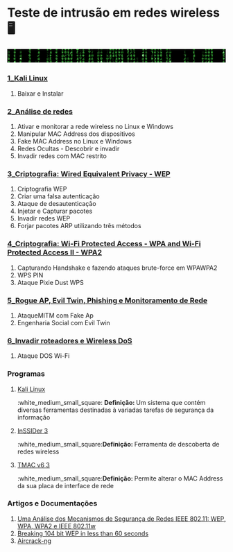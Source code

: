 # Teste de intrusão em redes wireless :desktop_computer:
![Chuva de letras](https://github.com/veiganobruh/Wireless-Network-Intrusion-Test/blob/master/chuva_de_letras.gif)
### <a href = "https://www.kali.org/downloads/" title = "Kali Linux">1_Kali Linux</a> 
<ol>
  <li>Baixar e Instalar </li>
</ol>

### <a href= "https://github.com/veiganobruh/Wireless-Network-Intrusion-Test/tree/master/2_Analise_de_redes" title="Analise de redes">2_Análise de redes</a> 
<ol>
  <li>Ativar e monitorar a rede wireless no Linux e Windows</li>
  <li>Manipular MAC Address dos dispositivos</li>
  <li>Fake MAC Address no Linux e Windows</li>
  <li>Redes Ocultas - Descobrir e invadir</li>
  <li>Invadir redes com MAC restrito</li>
 </ol>

### <a href= "https://github.com/veiganobruh/Wireless-Network-Intrusion-Test/tree/master/3_Criptografia_WEP" title="WEP">3_Criptografia: Wired Equivalent Privacy - WEP</a>
<ol>
  <li>Criptografia WEP</li>
  <li>Criar uma falsa autenticação</li>
  <li>Ataque de desautenticação</li>
  <li>Injetar e Capturar pacotes</li>
  <li>Invadir redes WEP</li>
  <li>Forjar pacotes ARP utilizando três métodos</li>
 </ol>

 ### <a href= "https://github.com/veiganobruh/Wireless-Network-Intrusion-Test/tree/master/4_Autenticacao_WAP_WAP2" title="WAP">4_Criptografia: Wi-Fi Protected Access - WPA and Wi-Fi Protected Access II - WPA2</a>
<ol>
  <li>Capturando Handshake e fazendo ataques brute-force em WPAWPA2</li>
  <li>WPS PIN</li>
  <li>Ataque Pixie Dust WPS</li>
</ol>

### <a href= "https://github.com/veiganobruh/Wireless-Network-Intrusion-Test/tree/master/5_Rogue%20AP%2C%20Evil%20Twin%2C%20Phishing%20e%20Monitoramento%20de%20Rede" title="Twin">5_Rogue AP, Evil Twin, Phishing e Monitoramento de Rede</a>
<ol>
  <li>AtaqueMITM com Fake Ap</li>
  <li>Engenharia Social com Evil Twin</li>
</ol> 

### <a href= "https://github.com/veiganobruh/Wireless-Network-Intrusion-Test/tree/master/6_Invadir%20roteadores%20e%20Wireless%20DoS" title="DDOS">6_Invadir roteadores e Wireless DoS</a>
<ol>
  <li>Ataque DOS Wi-Fi</li>
</ol>

### Programas 
<ol>
   <li>
	    <a href = "https://www.kali.org/downloads/" title = "Kali Linux">Kali Linux</a><p>:white_medium_small_square:         <strong>Definição: </strong>Um sistema que contém diversas ferramentas destinadas à variadas tarefas de segurança da informação</p>
  </li>
  <li>
	   <a href = "https://www.techspot.com/downloads/5936-inssider.html" title = "inSSIDer">InSSIDer 3</a><p>:white_medium_small_square:<strong>Definição: </strong>Ferramenta de descoberta de redes wireless</p>
  </li>
  <li>
	   <a href = "https://technitium.com/tmac/" title = "TMACv6">TMAC v6 3</a><p>:white_medium_small_square:<strong>Definição: </strong> Permite alterar o MAC Address da sua placa de interface de rede</p>
  </li>
 </ol>
 
### Artigos e Documentações 
<ol>
	<li>
	   <a href = "https://www.cin.ufpe.br/~pasg/gpublications/LiGo06.pdf">Uma Análise dos Mecanismos de Segurança de Redes IEEE 802.11: WEP, WPA, WPA2 e IEEE 802.11w</a>	   
	</li>
	<li>
		<a href = "https://eprint.iacr.org/2007/120.pdf" title = "WEP">Breaking 104 bit WEP in less than 60 seconds</a>
	</li>
	<li>
		<a href = "http://www.aircrack-ng.org/doku.php" title = "aircrack0-ng">Aircrack-ng</a>
	</li>
</ol>

